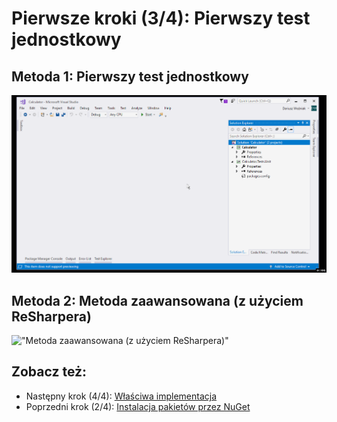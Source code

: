 # Pierwsze kroki (3/4): Pierwszy test jednostkowy

## Metoda 1: Pierwszy test jednostkowy

!["Pierwszy test jednostkowy"](2-first-test-and-implementation.gif)

## Metoda 2: Metoda zaawansowana (z użyciem ReSharpera)

!["Metoda zaawansowana (z użyciem ReSharpera)"](2-first-test-and-implementation-resharper.gif)

## Zobacz też:

- Następny krok (4/4): [Właściwa implementacja](3-valid-implementation.md)
- Poprzedni krok (2/4): [Instalacja pakietów przez NuGet](1-install-packages-via-nuget.md)